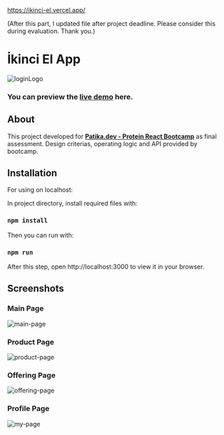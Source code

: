 https://ikinci-el.vercel.app/

(After this part, I updated file after project deadline. Please consider this during evaluation. Thank you.)

# İkinci El App

![loginLogo](https://user-images.githubusercontent.com/19624037/167595368-21fdd706-5f68-411c-9348-6fc636039e98.png)

### You can preview the [**live demo**](https://ikinci-el.vercel.app/) here.


## About
This project developed for [**Patika.dev - Protein React Bootcamp**](https://www.patika.dev/bootcamp/protein-react-bootcamp) as final assessment. Design criterias, operating logic and API provided by bootcamp. 

## Installation
For using on localhost:

In project directory, install required files with:

### `npm install`

Then you can run with:

### `npm run`

After this step, open http://localhost:3000 to view it in your browser.

## Screenshots
### Main Page
![main-page](https://user-images.githubusercontent.com/19624037/167590171-4ab12f98-d5f7-42a4-881f-481404f13ccd.png)
### Product Page
![product-page](https://user-images.githubusercontent.com/19624037/167591402-6ba029f1-c6e5-4a21-bd7f-379200c0c300.png)
### Offering Page
![offering-page](https://user-images.githubusercontent.com/19624037/167591427-b5994567-6c05-4ac7-a996-5e1d57412760.png)
### Profile Page
![my-page](https://user-images.githubusercontent.com/19624037/167591434-6c3d1406-11ec-4928-b404-41034853927a.png)
